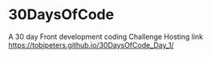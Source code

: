 # 30DaysOfCode
A 30 day Front development coding Challenge
Hosting link 
https://tobipeters.github.io/30DaysOfCode_Day_1/
